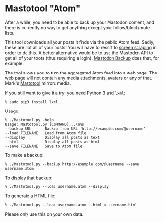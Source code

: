 # Mastotool "Atom"

After a while, you need to be able to back up your Mastodon content,
and there is currently no way to get anything except your
follow/block/mute lists.

This tool downloads all your posts it finds via the public Atom feed.
Sadly, these are not all of your posts! You will have to resort to
[screen scraping](https://mdhughes.tech/mastotool/) in order to do
this. A better alternative would be to use the Mastodon API to get all
of your toots (thus requiring a login). [Mastodon
Backup](https://github.com/kensanata/mastodon-backup#mastodon-backup)
does that, for example.

The tool allows you to turn the aggregated Atom feed into a web page.
The web page will not contain any media attachments, avatars or any of
that. Mark's [Mastotool](https://mdhughes.tech/mastotool/) mirrors
media.

If you still want to give it a try: you need Python 3 and `lxml`:

```
% sudo pip3 install lxml
```

Usage:

```
% ./Mastotool.py -help
Usage: Mastotool.py [COMMAND]...\n%s
--backup URL      Backup from URL 'http://example.com/@username'
--load FILENAME   Load from Atom file
--display         Display all posts as text
--html            Display all posts as html
--save FILENAME   Save to Atom file
```

To make a backup:

```
% ./Mastotool.py --backup http://example.com/@username --save username.atom
```

To display that backup:

```
% ./Mastotool.py --load username.atom --display
```

To generate a HTML file:

```
% ./Mastotool.py --load username.atom --html > username.html
```

Please only use this on your own data.
